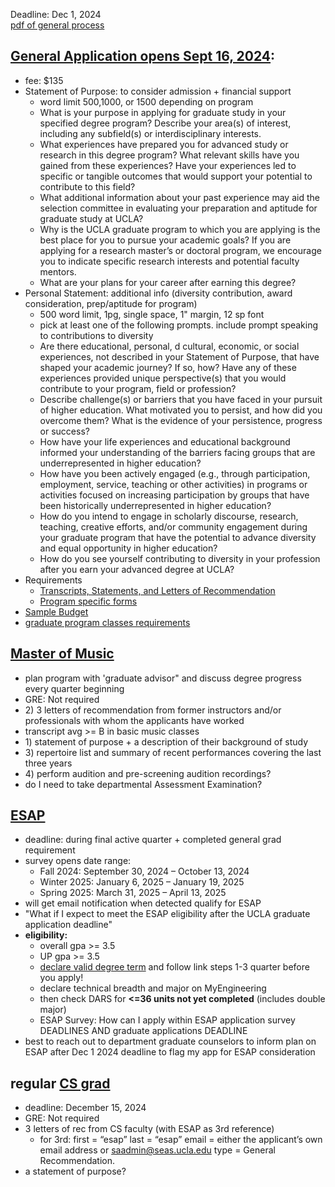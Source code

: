 Deadline: Dec 1, 2024  
[pdf of general process](https://grad.ucla.edu/gasaa/library/gccodific.pdf)

## [General Application opens Sept 16, 2024](https://grad.ucla.edu/admissions/admission-application-for-graduate-admission/):

* fee: $135  
* Statement of Purpose: to consider admission \+ financial support  
  * word limit 500,1000, or 1500 depending on program  
  * What is your purpose in applying for graduate study in your specified degree program? Describe your area(s) of interest, including any subfield(s) or interdisciplinary interests.  
  * What experiences have prepared you for advanced study or research in this degree program? What relevant skills have you gained from these experiences? Have your experiences led to specific or tangible outcomes that would support your potential to contribute to this field?  
  * What additional information about your past experience may aid the selection committee in evaluating your preparation and aptitude for graduate study at UCLA?  
  * Why is the UCLA graduate program to which you are applying is the best place for you to pursue your academic goals? If you are applying for a research master’s or doctoral program, we encourage you to indicate specific research interests and potential faculty mentors.  
  * What are your plans for your career after earning this degree?  
* Personal Statement: additional info (diversity contribution, award consideration, prep/aptitude for program)  
  * 500 word limit, 1pg, single space, 1" margin, 12 sp font  
  * pick at least one of the following prompts. include prompt speaking to contributions to diversity  
  * Are there educational, personal, d cultural, economic, or social experiences, not described in your Statement of Purpose, that have shaped your academic journey? If so, how? Have any of these experiences provided unique perspective(s) that you would contribute to your program, field or profession?  
  * Describe challenge(s) or barriers that you have faced in your pursuit of higher education. What motivated you to persist, and how did you overcome them? What is the evidence of your persistence, progress or success?  
  * How have your life experiences and educational background informed your understanding of the barriers facing groups that are underrepresented in higher education?  
  * How have you been actively engaged (e.g., through participation, employment, service, teaching or other activities) in programs or activities focused on increasing participation by groups that have been historically underrepresented in higher education?  
  * How do you intend to engage in scholarly discourse, research, teaching, creative efforts, and/or community engagement during your graduate program that have the potential to advance diversity and equal opportunity in higher education?  
  * How do you see yourself contributing to diversity in your profession after you earn your advanced degree at UCLA?  
* Requirements  
  * [Transcripts, Statements, and Letters of Recommendation](https://grad.ucla.edu/admissions/materials-to-be-uploaded-or-sent-to-the-departmentprogramschool/)  
  * [Program specific forms](https://grad.ucla.edu/admissions/departmental-applications/)  
* [Sample Budget](https://financialaid.ucla.edu/graduate-aid/cost-of-attendance)  
* [graduate program classes requirements](https://grad.ucla.edu/academics/graduate-study/program-requirements-for-ucla-graduate-degrees/) 

## [Master of Music](https://grad.ucla.edu/programs/herb-alpert-school-of-music/music/)

- plan program with 'graduate advisor" and discuss degree progress every quarter beginning  
- GRE: Not required  
- 2\) 3 letters of recommendation from former instructors and/or professionals with whom the applicants have worked  
- transcript avg \>= B in basic music classes  
- 1\) statement of purpose \+ a description of their background of study  
- 3\) repertoire list and summary of recent performances covering the last three years  
- 4\) perform audition and pre-screening audition recordings?  
- do I need to take departmental Assessment Examination?

## [ESAP](https://www.seasoasa.ucla.edu/exceptional-student-admissions-program/) 

- deadline: during final active quarter \+ completed general grad requirement  
- survey opens date range:  
  - Fall 2024: September 30, 2024 – October 13, 2024  
  - Winter 2025: January 6, 2025 – January 19, 2025  
  - Spring 2025: March 31, 2025 – April 13, 2025  
- will get email notification when detected qualify for ESAP  
- "What if I expect to meet the ESAP eligibility after the UCLA graduate application deadline"  
- **eligibility:**  
  - overall gpa \>= 3.5  
  - UP gpa \>= 3.5  
  - [declare valid degree term](https://www.seasoasa.ucla.edu/degree-candidate-information/) and follow link steps 1-3 quarter before you apply\!  
  - declare technical breadth and major on MyEngineering  
  - then check DARS for **\<=36 units not yet completed** (includes double major)  
  - ESAP Survey: How can I apply within ESAP application survey DEADLINES AND graduate applications DEADLINE  
- best to reach out to department graduate counselors to inform plan on ESAP after Dec 1 2024 deadline to flag my app for ESAP consideration

## regular [CS grad](https://grad.ucla.edu/programs/school-of-engineering-and-applied-science/computer-science/)

- deadline: December 15, 2024  
- GRE: Not required  
- 3 letters of rec from CS faculty (with ESAP as 3rd reference)	  
  - for 3rd:  first \= “esap” last \= “esap” email \= either the applicant’s own email address or saadmin@seas.ucla.edu type \= General Recommendation.  
- a statement of purpose?

